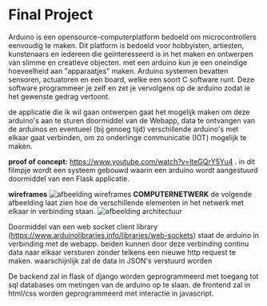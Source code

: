 # Final Project

Arduino is een opensource-computerplatform bedoeld om microcontrollers eenvoudig te maken. Dit platform is bedoeld voor hobbyisten, artiesten, kunstenaars en iedereen die geïnteresseerd is in het maken en ontwerpen van slimme en creatieve objecten.
met een  arduino kun je een oneindige hoeveelheid aan "apparaatjes" maken. Arduino systemen bevatten sensoren, actuatoren en een board, welke een soort C software runt.  Deze software programmeer je zelf en zet je vervolgens op de arduino zodat ie het gewenste gedrag vertoont.   

de applicatie die ik wil gaan ontwerpen gaat het mogelijk maken om deze arduino's aan te sturen doormiddel van de Webapp, data te  ontvangen van de arduinos en eventueel (bij genoeg tijd) verschillende arduino's met elkaar gaat verbinden, om zo onderlinge communicatie (IOT) mogelijk te maken.  

__proof of concept:__ https://www.youtube.com/watch?v=lteGQrY5Yu4 . in dit filmpje wordt een systeem gebouwd waarin een arduino wordt aangestuurd doormiddel van een Flask applicatie.

__wireframes__
![afbeelding wireframes](https://github.com/uva-webapps/project-martijnwijs/blob/master/wireframesmetuitleg.jpg)
__COMPUTERNETWERK__
de volgende afbeelding laat zien hoe de verschillende elementen in het netwerk met elkaar in verbinding staan.
![afbeelding architectuur](https://github.com/uva-webapps/project-martijnwijs/blob/master/architectuur.jpg)

Doormiddel van een web socket client library  (https://www.arduinolibraries.info/libraries/web-sockets)
staat de arduino in verbinding met de webapp. beiden kunnen door deze  verbinding continu data naar elkaar versturen zonder telkens een nieuwe http request te maken. waarschijnlijk zal de data in JSON's verstuurd worden

De backend  zal in flask of django worden geprogrammeerd met toegang tot sql databases om metingen van de arduino op te slaan.
de frontend zal in html/css worden geprogrammeerd met interactie in javascript.



